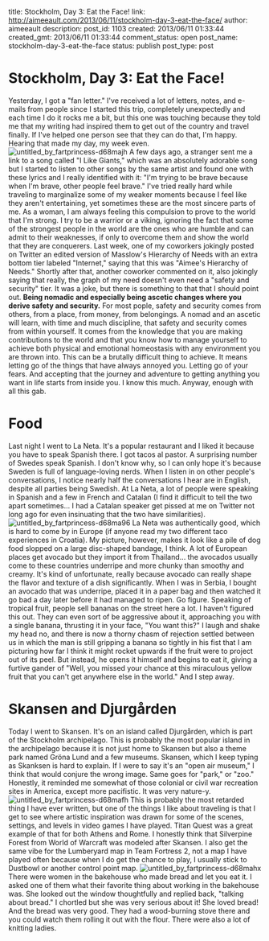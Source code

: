 title: Stockholm, Day 3: Eat the Face!
link: http://aimeeault.com/2013/06/11/stockholm-day-3-eat-the-face/
author: aimeeault
description: 
post_id: 1103
created: 2013/06/11 01:33:44
created_gmt: 2013/06/11 01:33:44
comment_status: open
post_name: stockholm-day-3-eat-the-face
status: publish
post_type: post

# Stockholm, Day 3: Eat the Face!

Yesterday, I got a "fan letter." I've received a lot of letters, notes, and e-mails from people since I started this trip, completely unexpectedly and each time I do it rocks me a bit, but this one was touching because they told me that my writing had inspired them to get out of the country and travel finally. If I've helped one person see that they can do that, I'm happy. Hearing that made my day, my week even.  ![untitled_by_fartprincess-d68majh](https://s3.amazonaws.com/aimeeault.com/untitled_by_fartprincess-d68majh.jpg) A few days ago, a stranger sent me a link to a song called "I Like Giants," which was an absolutely adorable song but I started to listen to other songs by the same artist and found one with these lyrics and I really identified with it: "I'm trying to be brave because when I'm brave, other people feel brave." I've tried really hard while traveling to marginalize some of my weaker moments because I feel like they aren't entertaining, yet sometimes these are the most sincere parts of me. As a woman, I am always feeling this compulsion to prove to the world that I'm strong. I try to be a warrior or a viking, ignoring the fact that some of the strongest people in the world are the ones who are humble and can admit to their weaknesses, if only to overcome them and show the world that they are conquerers. Last week, one of my coworkers jokingly posted on Twitter an edited version of Masslow's Hierarchy of Needs with an extra bottom tier labeled "Internet," saying that this was "Aimee's Hierarchy of Needs." Shortly after that, another coworker commented on it, also jokingly saying that really, the graph of my need doesn't even need a "safety and security" tier. It was a joke, but there is something to that that I should point out. **Being nomadic and especially being ascetic changes where you derive safety and security.** For most pople, safety and security comes from others, from a place, from money, from belongings. A nomad and an ascetic will learn, with time and much discipline, that safety and security comes from within yourself. It comes from the knowledge that you are making contributions to the world and that you know how to manage yourself to achieve both physical and emotional homeostasis with any environment you are thrown into. This can be a brutally difficult thing to achieve. It means letting go of the things that have always annoyed you. Letting go of your fears. And accepting that the journey and adventure to getting anything you want in life starts from inside you. I know this much. Anyway, enough with all this gab. 

# Food

Last night I went to La Neta. It's a popular restaurant and I liked it because you have to speak Spanish there. I got tacos al pastor. A surprising number of Swedes speak Spanish. I don't know why, so I can only hope it's because Sweden is full of language-loving nerds. When I listen in on other people's conversations, I notice nearly half the conversations I hear are in English, despite all parties being Swedish. At La Neta, a lot of people were speaking in Spanish and a few in French and Catalan (I find it difficult to tell the two apart sometimes... I had a Catalan speaker get pissed at me on Twitter not long ago for even insinuating that the two have similarities). ![untitled_by_fartprincess-d68ma96](https://s3.amazonaws.com/aimeeault.com/untitled_by_fartprincess-d68ma96.jpg) La Neta was authentically good, which is hard to come by in Europe (if anyone read my two different taco experiences in Croatia). My picture, however, makes it look like a pile of dog food slopped on a large disc-shaped bandage, I think. A lot of European places get avocado but they import it from Thailand... the avocados usually come to these countries underripe and more chunky than smoothy and creamy. It's kind of unfortunate, really because avocado can really shape the flavor and texture of a dish significantly. When I was in Serbia, I bought an avocado that was underripe, placed it in a paper bag and then watched it go bad a day later before it had managed to ripen. Go figure. Speaking of tropical fruit, people sell bananas on the street here a lot. I haven't figured this out. They can even sort of be aggressive about it, approaching you with a single banana, thrusting it in your face, "You want this?" I laugh and shake my head no, and there is now a thorny chasm of rejection settled between us in which the man is still gripping a banana so tightly in his fist that I am picturing how far I think it might rocket upwards if the fruit were to project out of its peel. But instead, he opens it himself and begins to eat it, giving a furtive gander of "Well, you missed your chance at this miraculous yellow fruit that you can't get anywhere else in the world." And I step away. 

# Skansen and Djurgården

Today I went to Skansen. It's on an island called Djurgården, which is part of the Stockholm archipelago. This is probably the most popular island in the archipelago because it is not just home to Skansen but also a theme park named Gröna Lund and a few museums. Skansen, which I keep typing as Skanksen is hard to explain. If I were to say it's an "open air museum," I think that would conjure the wrong image. Same goes for "park," or "zoo." Honestly, it reminded me somewhat of those colonial or civil war recreation sites in America, except more pacifistic. It was very nature-y. ![untitled_by_fartprincess-d68mafh](https://s3.amazonaws.com/aimeeault.com/untitled_by_fartprincess-d68mafh.jpg) This is probably the most retarded thing I have ever written, but one of the things I like about traveling is that I get to see where artistic inspiration was drawn for some of the scenes, settings, and levels in video games I have played. Titan Quest was a great example of that for both Athens and Rome. I honestly think that Silverpine Forest from World of Warcraft was modeled after Skansen. I also get the same vibe for the Lumberyard map in Team Fortress 2, not a map I have played often because when I do get the chance to play, I usually stick to Dustbowl or another control point map. ![untitled_by_fartprincess-d68mahx](https://s3.amazonaws.com/aimeeault.com/untitled_by_fartprincess-d68mahx.jpg) There were women in the bakehouse who made bread and let you eat it. I asked one of them what their favorite thing about working in the bakehouse was. She looked out the window thoughtfully and replied back, "talking about bread." I chortled but she was very serious about it! She loved bread! And the bread was very good. They had a wood-burning stove there and you could watch them rolling it out with the flour. There were also a lot of knitting ladies.